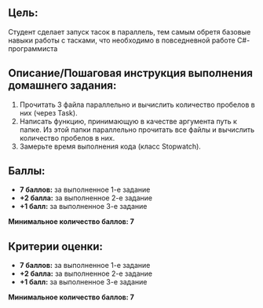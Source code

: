 ﻿## Цель:

Студент сделает запуск тасок в параллель, тем самым обретя базовые навыки работы с тасками, что необходимо в повседневной работе C#-программиста

## Описание/Пошаговая инструкция выполнения домашнего задания:

1.  Прочитать 3 файла параллельно и вычислить количество пробелов в них (через Task).
2.  Написать функцию, принимающую в качестве аргумента путь к папке. Из этой папки параллельно прочитать все файлы и вычислить количество пробелов в них.
3.  Замерьте время выполнения кода (класс Stopwatch).

## Баллы:

*   **7 баллов:** за выполненное 1-е задание
*   **+2 балла:** за выполненное 2-е задание
*   **+1 балл:** за выполненное 3-е задание

**Минимальное количество баллов: 7**

## Критерии оценки:

*   **7 баллов:** за выполненное 1-е задание
*   **+2 балла:** за выполненное 2-е задание
*   **+1 балл:** за выполненное 3-е задание

**Минимальное количество баллов: 7**